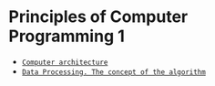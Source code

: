 # Principles of Computer Programming 1

- [`Computer architecture`](https://george1meshveliani.github.io/PCP/ComputerArchitecture)
- [`Data Processing. The concept of the algorithm`]()
